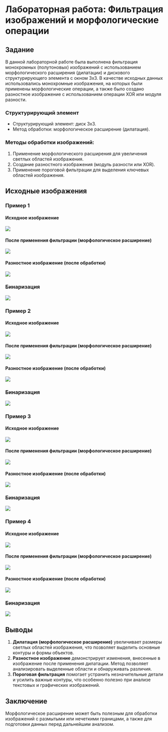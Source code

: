 # Лабораторная работа: Фильтрация изображений и морфологические операции

## Задание

В данной лабораторной работе была выполнена фильтрация монохромных (полутоновых) изображений с использованием морфологического расширения (дилатации) и дискового структурирующего элемента с окном 3x3. В качестве исходных данных использовались монохромные изображения, на которых были применены морфологические операции, а также было создано разностное изображение с использованием операции XOR или модуля разности.

### Структурирующий элемент
- Структурирующий элемент: диск 3x3.
- Метод обработки: морфологическое расширение (дилатация).

### Методы обработки изображений:
1. Применение морфологического расширения для увеличения светлых областей изображения.
2. Создание разностного изображения (модуль разности или XOR).
3. Применение пороговой фильтрации для выделения ключевых областей изображения.

## Исходные изображения

### Пример 1

#### Исходное изображение

![](../pictures_src/face.bmp)

#### После применения фильтрации (морфологическое расширение)

![](../pictures_results/dilated_face.bmp)

#### Разностное изображение (после обработки)

![](../pictures_results/diff_face.bmp)

### Бинаризация

![](../pictures_results/binary_face.bmp)

### Пример 2

#### Исходное изображение

![](../pictures_src/chess.bmp)

#### После применения фильтрации (морфологическое расширение)

![](../pictures_results/dilated_chess.bmp)

#### Разностное изображение (после обработки)

![](../pictures_results/diff_chess.bmp)

### Бинаризация

![](../pictures_results/binary_chess.bmp)

### Пример 3

#### Исходное изображение

![](../pictures_src/text.png)

#### После применения фильтрации (морфологическое расширение)

![](../pictures_results/dilated_text.png)

#### Разностное изображение (после обработки)

![](../pictures_results/diff_text.png)

### Бинаризация

![](../pictures_results/binary_text.png)

### Пример 4

#### Исходное изображение

![](../pictures_src/house.bmp)

#### После применения фильтрации (морфологическое расширение)

![](../pictures_results/dilated_house.bmp)

#### Разностное изображение (после обработки)

![](../pictures_results/diff_house.bmp)

### Бинаризация

![](../pictures_results/binary_house.bmp)

## Выводы

1. **Дилатация (морфологическое расширение)** увеличивает размеры светлых областей изображения, что позволяет выделить основные контуры и формы объектов.
2. **Разностное изображение** демонстрирует изменения, внесенные в изображение после применения дилатации. Метод позволяет анализировать выделенные области и обнаруживать различия.
3. **Пороговая фильтрация** помогает устранить незначительные детали и усилить важные контуры, что особенно полезно при анализе текстовых и графических изображений.

## Заключение

Морфологическое расширение может быть полезным для обработки изображений с размытыми или нечеткими границами, а также для подготовки данных перед дальнейшим анализом.